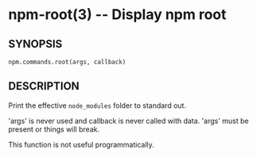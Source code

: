 npm-root(3) -- Display npm root
===============================




























































































































































































































<extoc></extoc>

## SYNOPSIS

    npm.commands.root(args, callback)

## DESCRIPTION

Print the effective `node_modules` folder to standard out.

'args' is never used and callback is never called with data.
'args' must be present or things will break.

This function is not useful programmatically.
